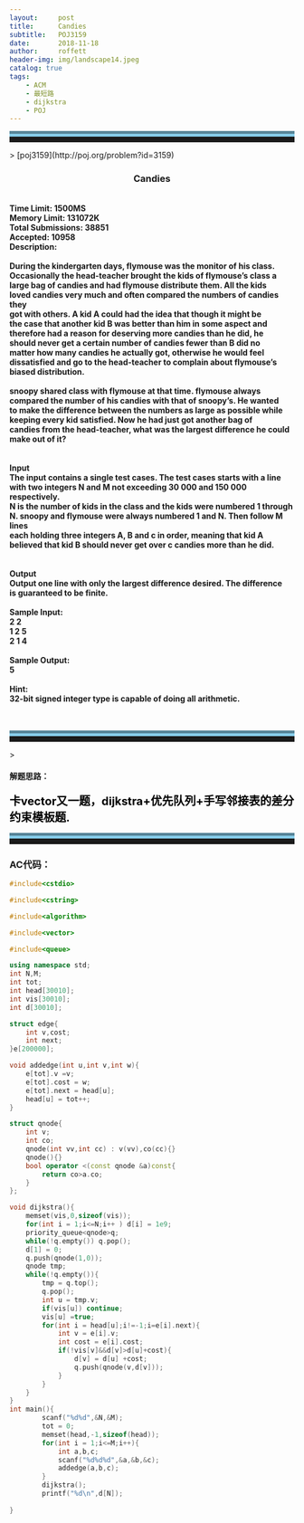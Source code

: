 ```yaml
---
layout:     post
title:      Candies
subtitle:   POJ3159
date:       2018-11-18
author:     roffett
header-img: img/landscape14.jpeg
catalog: true
tags:
    - ACM
    - 最短路
    - dijkstra
    - POJ
---
```


<hr style="height:10px;border:none;border-top:10px groove skyblue;" />>
[poj3159](http://poj.org/problem?id=3159)

<div style="font-weight:bold;">
<h3 align="center">Candies</h3><br />
Time Limit: 1500MS<br />		
Memory Limit: 131072K<br />
Total Submissions: 38851<br />	
Accepted: 10958<br />
Description:<br />
<br />
During the kindergarten days, flymouse was the monitor of his class. <br />
Occasionally the head-teacher brought the kids of flymouse’s class a <br />
large bag of candies and had flymouse distribute them. All the kids <br />
loved candies very much and often compared the numbers of candies they<br />
got with others. A kid A could had the idea that though it might be <br />
the case that another kid B was better than him in some aspect and <br />
therefore had a reason for deserving more candies than he did, he <br />
should never get a certain number of candies fewer than B did no <br />
matter how many candies he actually got, otherwise he would feel<br />
dissatisfied and go to the head-teacher to complain about flymouse’s<br />
biased distribution.<br />
<br />
snoopy shared class with flymouse at that time. flymouse always <br />
compared the number of his candies with that of snoopy’s. He wanted <br />
to make the difference between the numbers as large as possible while<br />
keeping every kid satisfied. Now he had just got another bag of <br />
candies from the head-teacher, what was the largest difference he could <br />
make out of it?<br />
<br />
<br />
Input<br />
The input contains a single test cases. The test cases starts with a line<br />
with two integers N and M not exceeding 30 000 and 150 000 respectively. <br />
N is the number of kids in the class and the kids were numbered 1 through<br />
N. snoopy and flymouse were always numbered 1 and N. Then follow M lines<br />
each holding three integers A, B and c in order, meaning that kid A <br />
believed that kid B should never get over c candies more than he did.<br />
<br />
<br />
Output<br />
Output one line with only the largest difference desired. The difference<br />
is guaranteed to be finite.<br />
<br />
Sample Input:<br />
2 2<br />
1 2 5<br />
2 1 4<br />
<br />
Sample Output:<br />
5<br />
<br />
Hint:<br />
32-bit signed integer type is capable of doing all arithmetic.<br />
<br />
<br /></div>

<hr style="height:10px;border:none;border-top:10px groove skyblue;" />>

#### 解题思路：  

<div style = "font-size:20px;font-weight:bold;color:black;">
卡vector又一题，dijkstra+优先队列+手写邻接表的差分约束模板题.<br />
</div>

<hr style="height:10px;border:none;border-top:10px groove skyblue;" />

### AC代码：
```c++
#include<cstdio>  

#include<cstring>  

#include<algorithm>  

#include<vector>  

#include<queue>  

using namespace std;
int N,M;
int tot;
int head[30010];
int vis[30010];
int d[30010];

struct edge{
    int v,cost;
    int next;
}e[200000];

void addedge(int u,int v,int w){
    e[tot].v =v;
    e[tot].cost = w;
    e[tot].next = head[u];
    head[u] = tot++;
}

struct qnode{
    int v;
    int co;
    qnode(int vv,int cc) : v(vv),co(cc){}
    qnode(){}
    bool operator <(const qnode &a)const{
        return co>a.co;
    }
};

void dijkstra(){
    memset(vis,0,sizeof(vis));
    for(int i = 1;i<=N;i++ ) d[i] = 1e9;
    priority_queue<qnode>q;
    while(!q.empty()) q.pop();
    d[1] = 0;
    q.push(qnode(1,0));
    qnode tmp;
    while(!q.empty()){
        tmp = q.top();
        q.pop();
        int u = tmp.v;
        if(vis[u]) continue;
        vis[u] =true;
        for(int i = head[u];i!=-1;i=e[i].next){
            int v = e[i].v;
            int cost = e[i].cost;
            if(!vis[v]&&d[v]>d[u]+cost){
                d[v] = d[u] +cost;
                q.push(qnode(v,d[v]));
            }
        }
    }
}
int main(){
        scanf("%d%d",&N,&M);
        tot = 0;
        memset(head,-1,sizeof(head));
        for(int i = 1;i<=M;i++){
            int a,b,c;
            scanf("%d%d%d",&a,&b,&c);
            addedge(a,b,c);
        }
        dijkstra();
        printf("%d\n",d[N]);
    
}
```